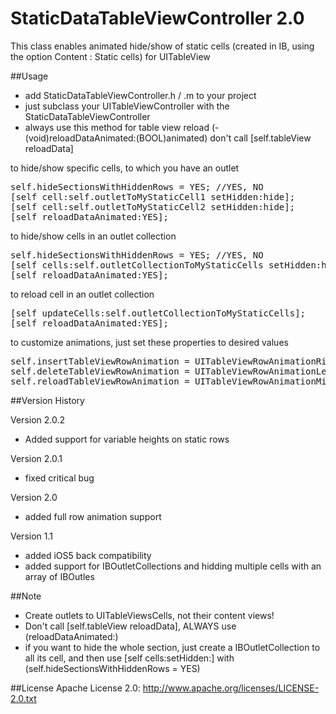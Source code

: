 StaticDataTableViewController 2.0
=============================

This class enables animated hide/show of static cells (created in IB, using the option Content : Static cells) for UITableView

##Usage

- add StaticDataTableViewController.h / .m to your project
- just subclass your UITableViewController with the StaticDataTableViewController
- always use this method for table view reload (- (void)reloadDataAnimated:(BOOL)animated) don't call [self.tableView reloadData]

to hide/show specific cells, to which you have an outlet
<pre>
self.hideSectionsWithHiddenRows = YES; //YES, NO
[self cell:self.outletToMyStaticCell1 setHidden:hide];
[self cell:self.outletToMyStaticCell2 setHidden:hide];
[self reloadDataAnimated:YES];
</pre>

to hide/show cells in an outlet collection
<pre>
self.hideSectionsWithHiddenRows = YES; //YES, NO
[self cells:self.outletCollectionToMyStaticCells setHidden:hide];
[self reloadDataAnimated:YES];
</pre>

to reload cell in an outlet collection
<pre>
[self updateCells:self.outletCollectionToMyStaticCells];
[self reloadDataAnimated:YES];
</pre>

to customize animations, just set these properties to desired values
<pre>
self.insertTableViewRowAnimation = UITableViewRowAnimationRight;
self.deleteTableViewRowAnimation = UITableViewRowAnimationLeft;
self.reloadTableViewRowAnimation = UITableViewRowAnimationMiddle;
</pre>

##Version History

Version 2.0.2
- Added support for variable heights on static rows

Version 2.0.1
- fixed critical bug

Version 2.0
- added full row animation support

Version 1.1
- added iOS5 back compatibility
- added support for IBOutletCollections and hidding multiple cells with an array of IBOutles

##Note
- Create outlets to UITableViewsCells, not their content views!
- Don't call [self.tableView reloadData], ALWAYS use (reloadDataAnimated:)
- if you want to hide the whole section, just create a IBOutletCollection to all its cell, and then use [self cells:setHidden:] with (self.hideSectionsWithHiddenRows = YES)

##License
Apache License 2.0: http://www.apache.org/licenses/LICENSE-2.0.txt
